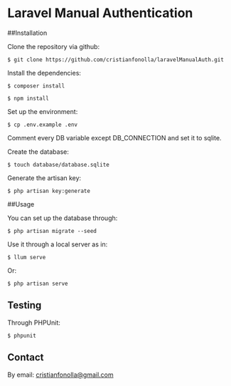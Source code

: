 # Laravel Manual Authentication


##Installation

Clone the repository via github:

```
$ git clone https://github.com/cristianfonolla/laravelManualAuth.git
```

Install the dependencies:

```
$ composer install
```

```
$ npm install
```

Set up the environment:

```
$ cp .env.example .env
```

Comment every DB variable  except DB_CONNECTION and set it to sqlite.

Create the database:

```
$ touch database/database.sqlite
 ```
Generate the artisan key:

```
$ php artisan key:generate
```

##Usage

You can set up the database through:

```
$ php artisan migrate --seed
```

Use it through a local server as in:

```
$ llum serve
```

Or:

```
$ php artisan serve
```

## Testing

Through PHPUnit:

```
$ phpunit
```

## Contact

By email: cristianfonolla@gmail.com